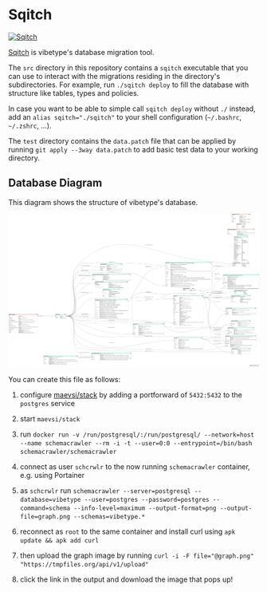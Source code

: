 # Sqitch

[<img src="https://sqitch.org/img/sqitch-logo.svg" alt="Sqitch" width="1000"/>](https://sqitch.org/)

[Sqitch](https://sqitch.org/) is vibetype's database migration tool.

The `src` directory in this repository contains a `sqitch` executable that you can use to interact with the migrations residing in the directory's subdirectories.
For example, run `./sqitch deploy` to fill the database with structure like tables, types and policies.

In case you want to be able to simple call `sqitch deploy` without `./` instead, add an `alias sqitch="./sqitch"` to your shell configuration (`~/.bashrc`, `~/.zshrc`, ...).

The `test` directory contains the `data.patch` file that can be applied by running `git apply --3way data.patch` to add basic test data to your working directory.

## Database Diagram

This diagram shows the structure of vibetype's database.

![Graph](./docs/graph.png)

You can create this file as follows:

1. configure [maevsi/stack](https://github.com/maevsi/stack) by adding a portforward of `5432:5432` to the `postgres` service

1. start `maevsi/stack`

1. run `docker run -v /run/postgresql/:/run/postgresql/ --network=host --name schemacrawler --rm -i -t --user=0:0 --entrypoint=/bin/bash schemacrawler/schemacrawler`

1. connect as user `schcrwlr` to the now running `schemacrawler` container, e.g. using Portainer

1. as `schcrwlr` run `schemacrawler --server=postgresql --database=vibetype --user=postgres --password=postgres --command=schema --info-level=maximum --output-format=png --output-file=graph.png --schemas=vibetype.*`

1. reconnect as `root` to the same container and install curl using `apk update && apk add curl`

1. then upload the graph image by running `curl -i -F file="@graph.png" "https://tmpfiles.org/api/v1/upload"`

1. click the link in the output and download the image that pops up!
